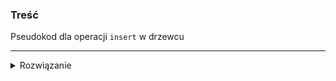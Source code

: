 ### Treść
Pseudokod dla operacji `insert` w drzewcu

------
<details><summary>Rozwiązanie</summary>
<p>
    
![](http://informatyka.wroc.pl/sites/default/files/user_files/u387/treap8_0.jpg)
